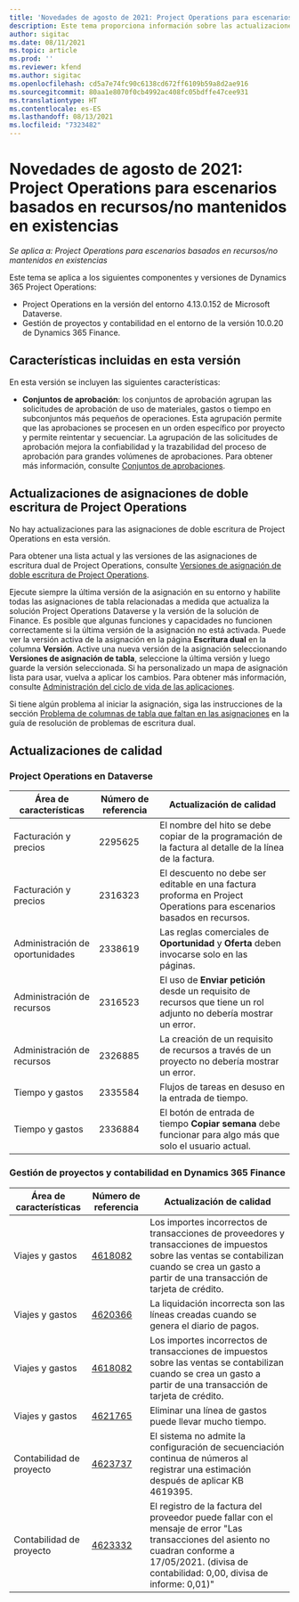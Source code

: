 ```yaml
---
title: 'Novedades de agosto de 2021: Project Operations para escenarios basados en recursos/no mantenidos en existencias'
description: Este tema proporciona información sobre las actualizaciones de calidad disponibles en la versión de agosto de 2021 de Project Operations para escenarios basados en recursos/no mantenidos en existencias.
author: sigitac
ms.date: 08/11/2021
ms.topic: article
ms.prod: ''
ms.reviewer: kfend
ms.author: sigitac
ms.openlocfilehash: cd5a7e74fc90c6138cd672ff6109b59a8d2ae916
ms.sourcegitcommit: 80aa1e8070f0cb4992ac408fc05bdffe47cee931
ms.translationtype: HT
ms.contentlocale: es-ES
ms.lasthandoff: 08/13/2021
ms.locfileid: "7323482"
---
```

# <a name="whats-new-august-2021---project-operations-for-resourcenon-stocked-based-scenarios"></a>Novedades de agosto de 2021: Project Operations para escenarios basados en recursos/no mantenidos en existencias

*Se aplica a: Project Operations para escenarios basados en recursos/no mantenidos en existencias*

Este tema se aplica a los siguientes componentes y versiones de Dynamics 365 Project Operations:

   - Project Operations en la versión del entorno 4.13.0.152 de Microsoft Dataverse.
   - Gestión de proyectos y contabilidad en el entorno de la versión 10.0.20 de Dynamics 365 Finance.

## <a name="features-included-in-this-release"></a>Características incluidas en esta versión

En esta versión se incluyen las siguientes características:

- **Conjuntos de aprobación**: los conjuntos de aprobación agrupan las solicitudes de aprobación de uso de materiales, gastos o tiempo en subconjuntos más pequeños de operaciones. Esta agrupación permite que las aprobaciones se procesen en un orden específico por proyecto y permite reintentar y secuenciar. La agrupación de las solicitudes de aprobación mejora la confiabilidad y la trazabilidad del proceso de aprobación para grandes volúmenes de aprobaciones. Para obtener más información, consulte [Conjuntos de aprobaciones](../approvals/approval-sets.md).

## <a name="project-operations-dual-write-maps-updates"></a>Actualizaciones de asignaciones de doble escritura de Project Operations

No hay actualizaciones para las asignaciones de doble escritura de Project Operations en esta versión. 

Para obtener una lista actual y las versiones de las asignaciones de escritura dual de Project Operations, consulte [Versiones de asignación de doble escritura de Project Operations](../environment/resource-dual-write-maps.md).

Ejecute siempre la última versión de la asignación en su entorno y habilite todas las asignaciones de tabla relacionadas a medida que actualiza la solución Project Operations Dataverse y la versión de la solución de Finance. Es posible que algunas funciones y capacidades no funcionen correctamente si la última versión de la asignación no está activada. Puede ver la versión activa de la asignación en la página **Escritura dual** en la columna **Versión**. Active una nueva versión de la asignación seleccionando **Versiones de asignación de tabla**, seleccione la última versión y luego guarde la versión seleccionada. Si ha personalizado un mapa de asignación lista para usar, vuelva a aplicar los cambios. Para obtener más información, consulte [Administración del ciclo de vida de las aplicaciones](/dynamics365/fin-ops-core/dev-itpro/data-entities/dual-write/app-lifecycle-management).

Si tiene algún problema al iniciar la asignación, siga las instrucciones de la sección [Problema de columnas de tabla que faltan en las asignaciones](/dynamics365/fin-ops-core/dev-itpro/data-entities/dual-write/dual-write-troubleshooting-finops-upgrades#missing-table-columns-issue-on-maps) en la guía de resolución de problemas de escritura dual.

## <a name="quality-updates"></a>Actualizaciones de calidad

### <a name="project-operations-on-dataverse"></a>Project Operations en Dataverse

| **Área de características** | **Número de referencia** | **Actualización de calidad** |
| --- | --- | --- |
| Facturación y precios | 2295625 | El nombre del hito se debe copiar de la programación de la factura al detalle de la línea de la factura. |
| Facturación y precios | 2316323 | El descuento no debe ser editable en una factura proforma en Project Operations para escenarios basados en recursos. |
| Administración de oportunidades | 2338619 | Las reglas comerciales de **Oportunidad** y **Oferta** deben invocarse solo en las páginas. |
| Administración de recursos | 2316523 | El uso de **Enviar petición** desde un requisito de recursos que tiene un rol adjunto no debería mostrar un error. |
| Administración de recursos | 2326885 | La creación de un requisito de recursos a través de un proyecto no debería mostrar un error. |
| Tiempo y gastos | 2335584 | Flujos de tareas en desuso en la entrada de tiempo. |
| Tiempo y gastos | 2336884 | El botón de entrada de tiempo **Copiar semana** debe funcionar para algo más que solo el usuario actual. |


### <a name="project-management-and-accounting-on-dynamics-365-finance"></a>Gestión de proyectos y contabilidad en Dynamics 365 Finance

| Área de características | Número de referencia | Actualización de calidad |
| --- | --- | --- |
| Viajes y gastos | [4618082](https://fix.lcs.dynamics.com/Issue/Details?kb=4618082&amp;bugId=583101&amp;dbType=3&amp;qc=9c85ac8ca1e5e9cd07fac9e9aa2cb0914724e28b86ad3339dacf7741f554c605) | Los importes incorrectos de transacciones de proveedores y transacciones de impuestos sobre las ventas se contabilizan cuando se crea un gasto a partir de una transacción de tarjeta de crédito. |
| Viajes y gastos | [4620366](https://fix.lcs.dynamics.com/Issue/Details?kb=4620366&amp;bugId=579485&amp;dbType=3&amp;qc=e864789bd95505ea624c537d585bf113c2de60b97c88439d44693dbd85aa8e92) | La liquidación incorrecta son las líneas creadas cuando se genera el diario de pagos. |
| Viajes y gastos | [4618082](https://fix.lcs.dynamics.com/Issue/Details?kb=4618082&amp;bugId=583101&amp;dbType=3&amp;qc=9c85ac8ca1e5e9cd07fac9e9aa2cb0914724e28b86ad3339dacf7741f554c605) | Los importes incorrectos de transacciones de impuestos sobre las ventas se contabilizan cuando se crea un gasto a partir de una transacción de tarjeta de crédito. |
| Viajes y gastos | [4621765](https://fix.lcs.dynamics.com/Issue/Details?kb=4621765&amp;bugId=587306&amp;dbType=3&amp;qc=6fbfad0123d4e95eaf8d5a5a2f6c354577c991b7905c852ab02d1f94e728a876) | Eliminar una línea de gastos puede llevar mucho tiempo. |
| Contabilidad de proyecto | [4623737](https://fix.lcs.dynamics.com/Issue/Details?kb=4623737&amp;bugId=598109&amp;dbType=3&amp;qc=4101fc5865201e21815299f2ff11ae46d5d5370510868df86c25ee09a8ca1a0c) | El sistema no admite la configuración de secuenciación continua de números al registrar una estimación después de aplicar KB 4619395. |
| Contabilidad de proyecto | [4623332](https://fix.lcs.dynamics.com/Issue/Details?kb=4623332&amp;bugId=586034&amp;dbType=3&amp;qc=2f64bb1977c4a9c9dd2ce9de7e72230b86eca14b6295c5bbfb614ea97ad81caf) | El registro de la factura del proveedor puede fallar con el mensaje de error "Las transacciones del asiento no cuadran conforme a 17/05/2021. (divisa de contabilidad: 0,00, divisa de informe: 0,01)" |
